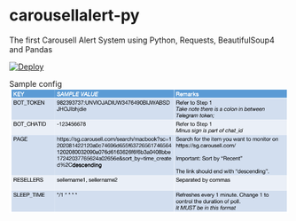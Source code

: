 # carousellalert-py
The first Carousell Alert System using Python, Requests, BeautifulSoup4 and Pandas 

[![Deploy](https://www.herokucdn.com/deploy/button.svg)](https://heroku.com/deploy?template=https://github.com/2gavy/carousellalert-py)

Sample config
![Image description](https://github.com/2gavy/carousellalert/blob/master/sampleconfig.png?raw=true)